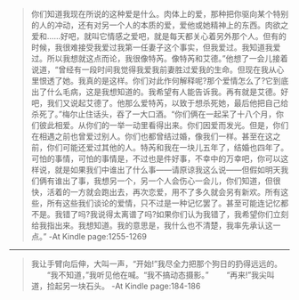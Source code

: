 >你们知道我现在所说的这种爱是什么。肉体上的爱，那种把你驱向某个特别的人的冲动，还有对另一个人的本质的爱，爱他或她精神上的东西。肉欲之爱和……好吧，就叫它情感之爱吧，就是每天都关心着另外那个人。但有的时候，我很难接受我爱过我第一任妻子这个事实，但我爱过。我知道我爱过。所以我想就这点而论，我很像特芮。像特芮和艾德。”他想了一会儿接着说道，“曾经有一段时间我觉得我爱我前妻胜过爱我的生命。但现在我从心里恨透了她。我真的是这样。你们对此作何解释呢?那个爱情怎么了?它到底出了什么毛病，这是我想知道的。我希望有人能告诉我。再有就是艾德。好吧，我们又说起艾德了。他那么爱特芮，以致于想杀死她，最后他把自己给杀死了。”梅尔止住话头，吞了一大口酒。“你们俩在一起呆了十八个月，你们彼此相爱。从你们的一举一动里看得出来。你们因爱而发光。但是，你们在相遇之前也曾爱过别人。你们也都曾结过婚，像我们一样。甚至在这之前，你们可能还爱过其他的人。特芮和我在一块儿五年了，结婚也四年了。可怕的事情，可怕的事情是，不过也是件好事，不幸中的万幸吧，你可以这样说，就是如果我们中谁出了什么事——请原谅我这么说——但假如明天我们俩有谁出了事，我想另一个，另一个人会伤心一会儿，你们知道，但很快，活着的一方就会跑出去，再次恋爱，用不了多久就会另有新欢。所有这些，所有这些我们谈论的爱情，只不过是一种记忆罢了。甚至可能连记忆都不是。我错了吗?我说得太离谱了吗?如果你们认为我错了，我希望你们立刻给我指出来。我想知道。我的意思是，我什么也不清楚，我率先承认这一点。”
-At Kindle page:1255-1269

-----------------

>我让手臂向后伸，大叫一声，“开始!”我尽全力把那个狗日的扔得远远的。 　　“我不知道，”我听见他在喊。“我不搞动态摄影。” 　　“再来!”我尖叫道，捡起另一块石头。
-At Kindle page:184-186